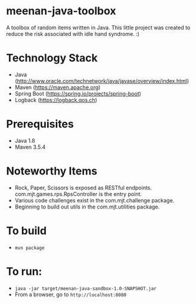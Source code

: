 # meenan-java-toolbox
A toolbox of random items written in Java. This little project was created to reduce the risk associated with idle hand syndrome. :)

# Technology Stack
- Java (http://www.oracle.com/technetwork/java/javase/overview/index.html)
- Maven (https://maven.apache.org)
- Spring Boot (https://spring.io/projects/spring-boot)
- Logback (https://logback.qos.ch)

# Prerequisites
- Java 1.8
- Maven 3.5.4

# Noteworthy Items
- Rock, Paper, Scissors is exposed as RESTful endpoints. com.mjt.games.rps.RpsController is the entry point.
- Various code challenges exist in the com.mjt.challenge package.
- Beginning to build out utils in the com.mjt.utilities package.

# To build
- `mvn package`

# To run:
- `java -jar target/meenan-java-sandbox-1.0-SNAPSHOT.jar`
- From a browser, go to `http://localhost:8080`
